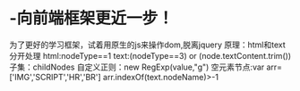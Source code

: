 # -向前端框架更近一步！
为了更好的学习框架，试着用原生的js来操作dom,脱离jquery
原理：html和text分开处理
html:nodeType==1
text:(nodeType==3) or (node.textContent.trim())
子集：childNodes
自定义正则：new RegExp(value,"g")
空元素节点:var arr=['IMG','SCRIPT','HR','BR']
          arr.indexOf(text.nodeName)>-1
